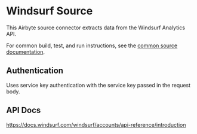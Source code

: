 # Windsurf Source

This Airbyte source connector extracts data from the Windsurf Analytics API.

For common build, test, and run instructions, see the [common source documentation](../README.md#common-development-instructions).

## Authentication

Uses service key authentication with the service key passed in the request body.

## API Docs

https://docs.windsurf.com/windsurf/accounts/api-reference/introduction
